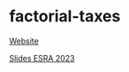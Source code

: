 # factorial-taxes

[Website](https://justicia-distributiva.github.io/factorial-impuestos/production/prod_gen-vig.html)

[Slides ESRA 2023](https://justicia-distributiva.github.io/factorial-impuestos/presentations/presentacion-esra/presentation-esra-2023.html)
